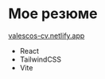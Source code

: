 # Мое резюме
[valescos-cv.netlify.app](https://valescos-cv.netlify.app/)

- React
- TailwindCSS
- Vite
